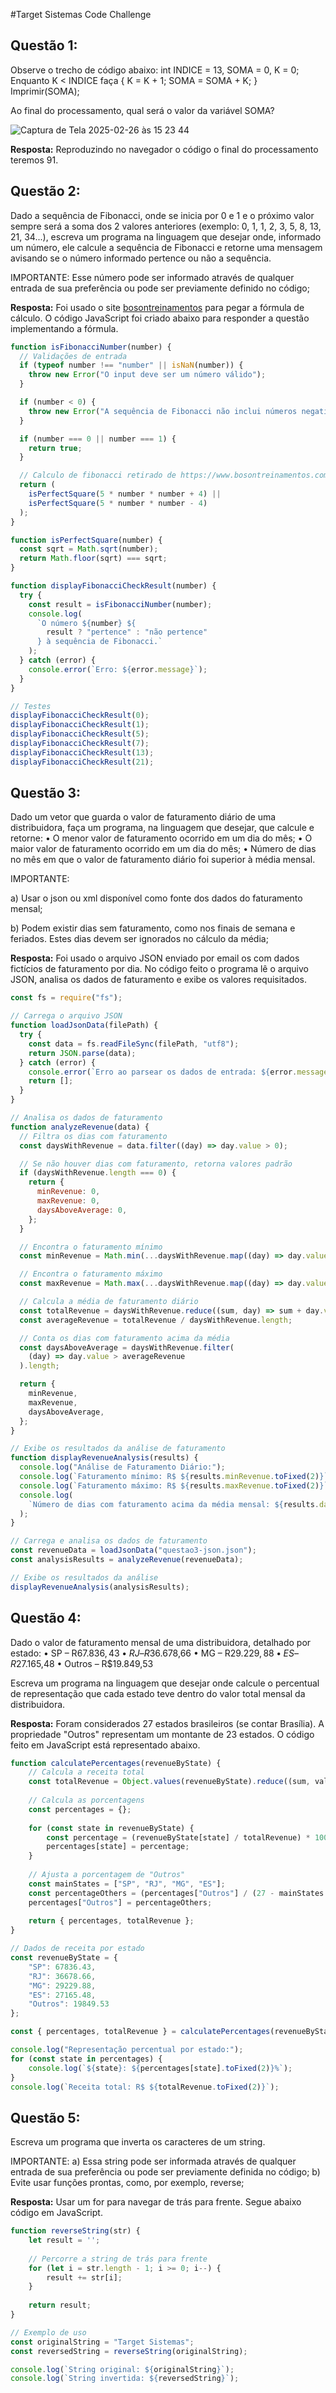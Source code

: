 #Target Sistemas Code Challenge
## Questão 1:
Observe o trecho de código abaixo: int INDICE = 13, SOMA = 0, K = 0; 
Enquanto K < INDICE faça { K = K + 1; SOMA = SOMA + K; }
Imprimir(SOMA);

Ao final do processamento, qual será o valor da variável SOMA?

![Captura de Tela 2025-02-26 às 15 23 44](https://github.com/user-attachments/assets/123b06f3-2d7a-4685-a01e-c2c418e3a4e8)

**Resposta:** Reproduzindo no navegador o código o final do processamento teremos 91.

## Questão 2:
Dado a sequência de Fibonacci, onde se inicia por 0 e 1 e o próximo valor sempre será a soma dos 2 valores anteriores (exemplo: 0, 1, 1, 2, 3, 5, 8, 13, 21, 34...), escreva um programa na linguagem que desejar onde, informado um número, ele calcule a sequência de Fibonacci e retorne uma mensagem avisando se o número informado pertence ou não a sequência. 

IMPORTANTE: Esse número pode ser informado através de qualquer entrada de sua preferência ou pode ser previamente definido no código;

**Resposta:** Foi usado o site [bosontreinamentos](https://www.bosontreinamentos.com.br/logica-de-programacao/algoritmo-para-verificar-se-um-numero-pertence-a-serie-de-fibonacci/) para pegar a fórmula de cálculo.
O código JavaScript foi criado abaixo para responder a questão implementando a fórmula.

```javascript
function isFibonacciNumber(number) {
  // Validações de entrada
  if (typeof number !== "number" || isNaN(number)) {
    throw new Error("O input deve ser um número válido");
  }

  if (number < 0) {
    throw new Error("A sequência de Fibonacci não inclui números negativos");
  }

  if (number === 0 || number === 1) {
    return true;
  }

  // Calculo de fibonacci retirado de https://www.bosontreinamentos.com.br/logica-de-programacao/algoritmo-para-verificar-se-um-numero-pertence-a-serie-de-fibonacci/
  return (
    isPerfectSquare(5 * number * number + 4) ||
    isPerfectSquare(5 * number * number - 4)
  );
}

function isPerfectSquare(number) {
  const sqrt = Math.sqrt(number);
  return Math.floor(sqrt) === sqrt;
}

function displayFibonacciCheckResult(number) {
  try {
    const result = isFibonacciNumber(number);
    console.log(
      `O número ${number} ${
        result ? "pertence" : "não pertence"
      } à sequência de Fibonacci.`
    );
  } catch (error) {
    console.error(`Erro: ${error.message}`);
  }
}

// Testes
displayFibonacciCheckResult(0);
displayFibonacciCheckResult(1);
displayFibonacciCheckResult(5);
displayFibonacciCheckResult(7);
displayFibonacciCheckResult(13);
displayFibonacciCheckResult(21);
```

## Questão 3:
Dado um vetor que guarda o valor de faturamento diário de uma distribuidora, faça um programa, na linguagem que desejar, que calcule e retorne: 
• O menor valor de faturamento ocorrido em um dia do mês; 
• O maior valor de faturamento ocorrido em um dia do mês; 
• Número de dias no mês em que o valor de faturamento diário foi superior à média mensal. 

IMPORTANTE: 

a) Usar o json ou xml disponível como fonte dos dados do faturamento mensal; 

b) Podem existir dias sem faturamento, como nos finais de semana e feriados. Estes dias devem ser ignorados no cálculo da média;

**Resposta:** Foi usado o arquivo JSON enviado por email os com dados fictícios de faturamento por dia.
No código feito o programa lê o arquivo JSON, analisa os dados de faturamento e exibe os valores requisitados.

```javascript
const fs = require("fs");

// Carrega o arquivo JSON
function loadJsonData(filePath) {
  try {
    const data = fs.readFileSync(filePath, "utf8");
    return JSON.parse(data);
  } catch (error) {
    console.error(`Erro ao parsear os dados de entrada: ${error.message}`);
    return [];
  }
}

// Analisa os dados de faturamento
function analyzeRevenue(data) {
  // Filtra os dias com faturamento
  const daysWithRevenue = data.filter((day) => day.value > 0);

  // Se não houver dias com faturamento, retorna valores padrão
  if (daysWithRevenue.length === 0) {
    return {
      minRevenue: 0,
      maxRevenue: 0,
      daysAboveAverage: 0,
    };
  }

  // Encontra o faturamento mínimo
  const minRevenue = Math.min(...daysWithRevenue.map((day) => day.value));

  // Encontra o faturamento máximo
  const maxRevenue = Math.max(...daysWithRevenue.map((day) => day.value));

  // Calcula a média de faturamento diário
  const totalRevenue = daysWithRevenue.reduce((sum, day) => sum + day.value, 0);
  const averageRevenue = totalRevenue / daysWithRevenue.length;

  // Conta os dias com faturamento acima da média
  const daysAboveAverage = daysWithRevenue.filter(
    (day) => day.value > averageRevenue
  ).length;

  return {
    minRevenue,
    maxRevenue,
    daysAboveAverage,
  };
}

// Exibe os resultados da análise de faturamento
function displayRevenueAnalysis(results) {
  console.log("Análise de Faturamento Diário:");
  console.log(`Faturamento mínimo: R$ ${results.minRevenue.toFixed(2)}`);
  console.log(`Faturamento máximo: R$ ${results.maxRevenue.toFixed(2)}`);
  console.log(
    `Número de dias com faturamento acima da média mensal: ${results.daysAboveAverage}`
  );
}

// Carrega e analisa os dados de faturamento
const revenueData = loadJsonData("questao3-json.json");
const analysisResults = analyzeRevenue(revenueData);

// Exibe os resultados da análise
displayRevenueAnalysis(analysisResults);
```

## Questão 4:
Dado o valor de faturamento mensal de uma distribuidora, detalhado por estado: 
•	SP – R$67.836,43 
•	RJ – R$36.678,66 
•	MG – R$29.229,88 
•	ES – R$27.165,48 
•	Outros – R$19.849,53 

Escreva um programa na linguagem que desejar onde calcule o percentual de representação que cada estado teve dentro do valor total mensal da distribuidora. 

**Resposta:** Foram considerados 27 estados brasileiros (se contar Brasília).
A propriedade "Outros" representam um montante de 23 estados.
O código feito em JavaScript está representado abaixo.

```javascript
function calculatePercentages(revenueByState) {
    // Calcula a receita total
    const totalRevenue = Object.values(revenueByState).reduce((sum, value) => sum + value, 0);
    
    // Calcula as porcentagens
    const percentages = {};
    
    for (const state in revenueByState) {
        const percentage = (revenueByState[state] / totalRevenue) * 100;
        percentages[state] = percentage;
    }
    
    // Ajusta a porcentagem de "Outros"
    const mainStates = ["SP", "RJ", "MG", "ES"];
    const percentageOthers = (percentages["Outros"] / (27 - mainStates.length)) * 100;
    percentages["Outros"] = percentageOthers;
    
    return { percentages, totalRevenue };
}

// Dados de receita por estado
const revenueByState = {
    "SP": 67836.43,
    "RJ": 36678.66,
    "MG": 29229.88,
    "ES": 27165.48,
    "Outros": 19849.53
};

const { percentages, totalRevenue } = calculatePercentages(revenueByState);

console.log("Representação percentual por estado:");
for (const state in percentages) {
    console.log(`${state}: ${percentages[state].toFixed(2)}%`);
}
console.log(`Receita total: R$ ${totalRevenue.toFixed(2)}`);
```

## Questão 5:
Escreva um programa que inverta os caracteres de um string. 

IMPORTANTE: 
a) Essa string pode ser informada através de qualquer entrada de sua preferência ou pode ser previamente definida no código; 
b) Evite usar funções prontas, como, por exemplo, reverse; 

**Resposta:** Usar um for para navegar de trás para frente.
Segue abaixo código em JavaScript.

```javascript
function reverseString(str) {
    let result = '';
    
    // Percorre a string de trás para frente
    for (let i = str.length - 1; i >= 0; i--) {
        result += str[i];
    }
    
    return result;
}

// Exemplo de uso
const originalString = "Target Sistemas";
const reversedString = reverseString(originalString);

console.log(`String original: ${originalString}`);
console.log(`String invertida: ${reversedString}`);
```
